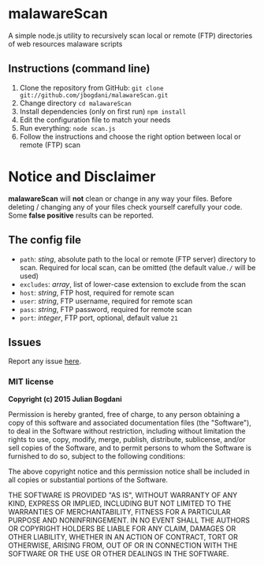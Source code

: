 # malawareScan
A simple node.js utility to recursively scan local or remote (FTP)
directories of web resources malaware scripts

## Instructions (command line)
1. Clone the repository from GitHub: `git clone git://github.com/jbogdani/malawareScan.git`
1. Change directory `cd malawareScan`
1. Install dependencies (only on first run) `npm install`
1. Edit the configuration file to match your needs
1. Run everything: `node scan.js`
1. Follow the instructions and choose the right option between
local or remote (FTP) scan

# Notice and Disclaimer
**malawareScan** will **not** clean or change in any way your files.
Before deleting / changing any of your files check yourself carefully your code.
Some **false positive** results can be reported.


## The config file
* `path`: *sting*, absolute path to the local or remote (FTP server) directory to scan. Required for local scan, can be omitted (the default value`./` will be used)
* `excludes`: *array*, list of lower-case extension to exclude from the scan
* `host`: *string*, FTP host, required for remote scan
* `user`: *string*, FTP username, required for remote scan
* `pass`: *string*, FTP password, required for remote scan
* `port`: *integer*, FTP port, optional, default value `21`

## Issues
Report any issue [here](https://github.com/jbogdani/malawareScan/issues).



### MIT license
**Copyright (c) 2015 Julian Bogdani**

Permission is hereby granted, free of charge, to any person obtaining a copy
of this software and associated documentation files (the "Software"), to deal
in the Software without restriction, including without limitation the rights
to use, copy, modify, merge, publish, distribute, sublicense, and/or sell
copies of the Software, and to permit persons to whom the Software is
furnished to do so, subject to the following conditions:

The above copyright notice and this permission notice shall be included in all
copies or substantial portions of the Software.

THE SOFTWARE IS PROVIDED "AS IS", WITHOUT WARRANTY OF ANY KIND, EXPRESS OR
IMPLIED, INCLUDING BUT NOT LIMITED TO THE WARRANTIES OF MERCHANTABILITY,
FITNESS FOR A PARTICULAR PURPOSE AND NONINFRINGEMENT.  IN NO EVENT SHALL THE
AUTHORS OR COPYRIGHT HOLDERS BE LIABLE FOR ANY CLAIM, DAMAGES OR OTHER
LIABILITY, WHETHER IN AN ACTION OF CONTRACT, TORT OR OTHERWISE, ARISING FROM,
OUT OF OR IN CONNECTION WITH THE SOFTWARE OR THE USE OR OTHER DEALINGS IN
THE SOFTWARE.
